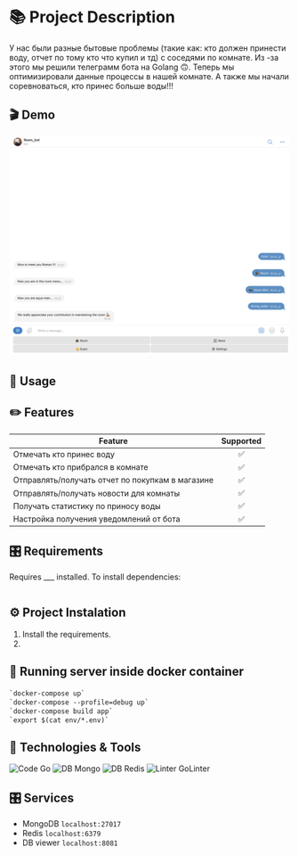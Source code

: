 # 📚 Project Description
У нас были разные бытовые проблемы (такие как: кто должен принести воду, отчет по тому кто что купил и тд) с соседями по комнате. Из -за этого мы решили телеграмм бота на Golang 🙃.  Теперь мы оптимизировали данные процессы в нашей комнате. А также мы начали соревноваться, кто принес больше воды!!!

## 🎬 Demo
![Screenshot](Menu.png)


## 📝 Usage
    

## ✏️ Features

| Feature                                          | Supported |
|--------------------------------------------------|:---------:|
| Отмечать кто принес воду                         |     ✅     |
| Отмечать кто прибрался в комнате                 |     ✅     |
| Отправлять/получать отчет по покупкам в магазине |     ✅     |
| Отправлять/получать новости для комнаты          |     ✅     |
| Получать статистику по приносу воды              |     ✅     |
| Настройка получения уведомлений от бота          |     ✅     |

## 🎛️ Requirements
Requires ___ installed.
To install dependencies:
```

```

## ⚙️ Project Instalation

1. Install the requirements.
2. 

## 🐳 Running server inside docker container
    `docker-compose up`
    `docker-compose --profile=debug up`
    `docker-compose build app`
    `export $(cat env/*.env)`

## 🔧 Technologies & Tools
![Code Go](https://img.shields.io/badge/Code-Go-informational?style=flat&logo=Go&logoColor=white&color=2bbc8a)
![DB Mongo](https://img.shields.io/badge/DB-Mongo-informational?style=flat&logo=Mongo&logoColor=white&color=2bbc8a)
![DB Redis](https://img.shields.io/badge/DB-Redis-informational?style=flat&logo=Redis&logoColor=white&color=2bbc8a)
![Linter GoLinter](https://img.shields.io/badge/Linter-GoLinter-informational?style=flat&logo=GoLinter&logoColor=white&color=2bbc8a)

## 🎛️ Services
- MongoDB `localhost:27017`
- Redis `localhost:6379`
- DB viewer `localhost:8081`
